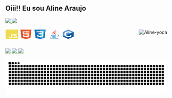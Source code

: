 ## Oiii!! Eu sou Aline Araujo
<div>
<a href="https://github.com/alinearaujo-ti">
<img height="180em" src="https://github-readme-stats.vercel.app/api?username=alinearaujo-ti&show_icons=true&theme=dracula&include_all_commits=true&count_private=true"/>
<img height="180em" src="https://github-readme-stats.vercel.app/api/top-langs/?username=alinearaujo-ti&layout=compact&langs_count=16&theme=dracula"/>
</div>
  
<div style="display: inline_block"><br>
  <img align="center" alt="Aline-Js" height="30" width="40" src="https://raw.githubusercontent.com/devicons/devicon/master/icons/javascript/javascript-plain.svg">
  <img align="center" alt="Aline-HTML" height="30" width="40" src="https://raw.githubusercontent.com/devicons/devicon/master/icons/html5/html5-original.svg">
  <img align="center" alt="Aline-CSS" height="30" width="40" src="https://raw.githubusercontent.com/devicons/devicon/master/icons/css3/css3-original.svg">
  <img align="center" alt="Aline-Java" height="30" width="40" src="https://raw.githubusercontent.com/devicons/devicon/master/icons/java/java-original.svg">
  <img align="center" alt="Aline-C" height="30" width="40" src="https://raw.githubusercontent.com/devicons/devicon/master/icons/c/c-original.svg">
  <img align="right" alt="Aline-yoda" src="https://cdn.discordapp.com/attachments/795358919417397249/825430589581688872/hi.gif">
</div>
  
  ##
<div>
<a href="https://www.linkedin.com/in/alinearaujo-si/" target="_blank"><img src="https://img.shields.io/badge/linkedin-%230077B5.svg?&style=for-the-badge&logo=linkedin&logoColor=white" target="_blank"></a> 
<a href="https://www.instagram.com/alinearaujo.ti/" target="_blank"><img src = "https://img.shields.io/badge/instagram-%23E4405F.svg?&style=for-the-badge&logo=instagram&logoColor=white">
<a href="https://www.facebook.com/alinearaujo.ti" target="_blank"><img src = "https://img.shields.io/badge/facebook-%231877F2.svg?&style=for-the-badge&logo=facebook&logoColor=white"> 

  ![Snake animation](https://github.com/alinearaujo-ti/alinearaujo-ti/blob/output/github-contribution-grid-snake.svg)
</div>

